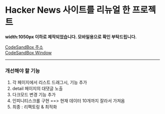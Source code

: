 # Hacker News 사이트를 리뉴얼 한 프로젝트

**width:1050px 이하로 제작되었습니다. 모바일용으로 확인 부탁드립니다.**

[CodeSandBox 주소](https://codesandbox.io/s/github/jihyeLee329/Hacker-News/tree/main) <br>
[CodeSandBox Window](https://bw6fg.csb.app/) <br>

---

### 개선해야 할 기능
1. 각 페이지에서 리스트 드래그시, 기능 추가
2. detail 페이지의 대댓글 노출
3. 다크모드 변경 기능 추가
4. 인피니티스크롤 구현 ==> 현재 데이터 10개까지 잘라서 가져옴
5. 최종 : 리팩토링 & 최적화
